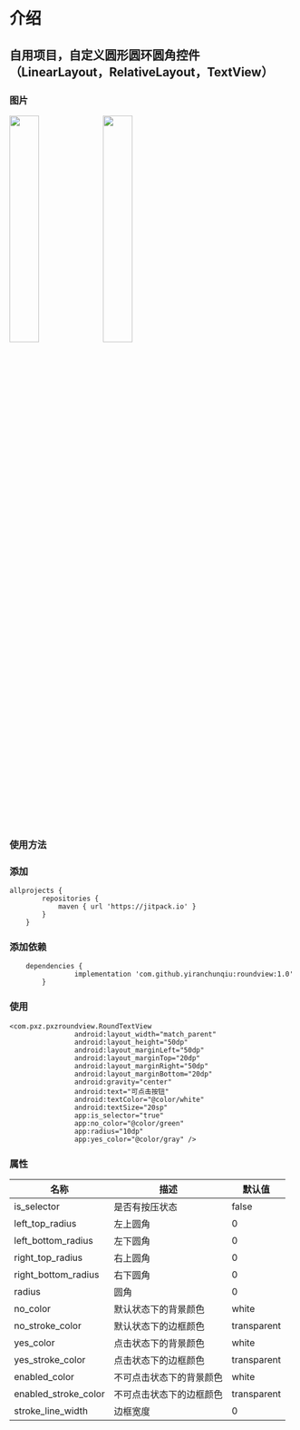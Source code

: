 # 介绍
## 自用项目，自定义圆形圆环圆角控件（LinearLayout，RelativeLayout，TextView）

### 图片
<div style="align: center">
       <img src="https://github.com/yiranchunqiu/roundview/blob/master/pic/%E5%9B%BE%E7%89%871.png" width="32%">
       <img src="https://github.com/yiranchunqiu/roundview/blob/master/pic/%E5%9B%BE%E7%89%872.png" width="32%">
</div>


### 使用方法
### 添加

```
allprojects {
 		repositories {
 			maven { url 'https://jitpack.io' }
 		}
 	}
```

### 添加依赖

```
 	dependencies {
    	        implementation 'com.github.yiranchunqiu:roundview:1.0'
    	}
```

### 使用

```
<com.pxz.pxzroundview.RoundTextView
                android:layout_width="match_parent"
                android:layout_height="50dp"
                android:layout_marginLeft="50dp"
                android:layout_marginTop="20dp"
                android:layout_marginRight="50dp"
                android:layout_marginBottom="20dp"
                android:gravity="center"
                android:text="可点击按钮"
                android:textColor="@color/white"
                android:textSize="20sp"
                app:is_selector="true"
                app:no_color="@color/green"
                app:radius="10dp"
                app:yes_color="@color/gray" />
```
### 属性

| 名称 | 描述 |  默认值 |
|---|---|---|
| is_selector | 是否有按压状态 | false |
| left_top_radius | 左上圆角 | 0 |
| left_bottom_radius | 左下圆角 | 0 |
| right_top_radius | 右上圆角 | 0 |
| right_bottom_radius | 右下圆角 | 0 |
| radius | 圆角 | 0 |
| no_color | 默认状态下的背景颜色 | white |
| no_stroke_color | 默认状态下的边框颜色 | transparent |
| yes_color | 点击状态下的背景颜色 | white |
| yes_stroke_color | 点击状态下的边框颜色 | transparent |
| enabled_color | 不可点击状态下的背景颜色 | white |
| enabled_stroke_color | 不可点击状态下的边框颜色 | transparent |
| stroke_line_width | 边框宽度 | 0 |